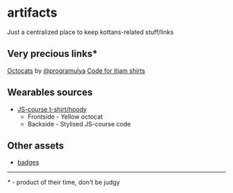 # artifacts
Just a centralized place to keep kottans-related stuff/links

## Very precious links*

[Octocats](http://programulya.com/octocats/octocats.html) by [@programulya](github.com/programulya)
[Code for itjam shirts](http://jsbin.com/babaye/1/edit?html,js,output)

## Wearables sources

* [JS-course t-shirt/hoody](wear_sources/js-course-shirt/)
  * Frontside - Yellow octocat
  * Backside - Stylised JS-course code

## Other assets

* [badges](badges.md)

* * *
*\** - product of their time, don't be judgy
